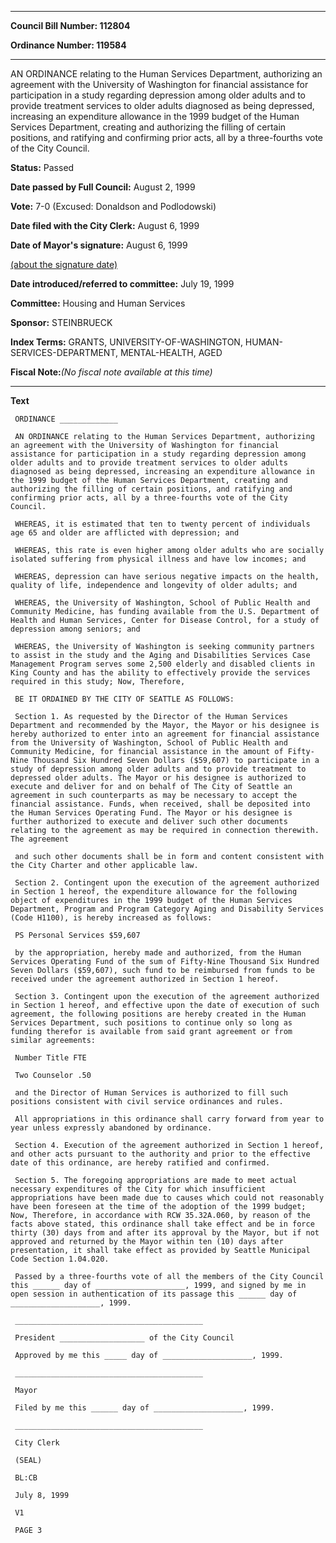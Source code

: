 

********

**Council Bill Number: 112804**
   
**Ordinance Number: 119584**
********

 AN ORDINANCE relating to the Human Services Department, authorizing an agreement with the University of Washington for financial assistance for participation in a study regarding depression among older adults and to provide treatment services to older adults diagnosed as being depressed, increasing an expenditure allowance in the 1999 budget of the Human Services Department, creating and authorizing the filling of certain positions, and ratifying and confirming prior acts, all by a three-fourths vote of the City Council.

**Status:** Passed
   
**Date passed by Full Council:** August 2, 1999
   
**Vote:** 7-0 (Excused: Donaldson and Podlodowski)
   
**Date filed with the City Clerk:** August 6, 1999
   
**Date of Mayor's signature:** August 6, 1999
   
[(about the signature date)](/~public/approvaldate.htm)
   
   
   
**Date introduced/referred to committee:** July 19, 1999
   
**Committee:** Housing and Human Services
   
**Sponsor:** STEINBRUECK
   
   
**Index Terms:** GRANTS, UNIVERSITY-OF-WASHINGTON, HUMAN-SERVICES-DEPARTMENT, MENTAL-HEALTH, AGED

**Fiscal Note:**_(No fiscal note available at this time)_

********

**Text**
   
```
 ORDINANCE _____________

 AN ORDINANCE relating to the Human Services Department, authorizing an agreement with the University of Washington for financial assistance for participation in a study regarding depression among older adults and to provide treatment services to older adults diagnosed as being depressed, increasing an expenditure allowance in the 1999 budget of the Human Services Department, creating and authorizing the filling of certain positions, and ratifying and confirming prior acts, all by a three-fourths vote of the City Council.

 WHEREAS, it is estimated that ten to twenty percent of individuals age 65 and older are afflicted with depression; and

 WHEREAS, this rate is even higher among older adults who are socially isolated suffering from physical illness and have low incomes; and

 WHEREAS, depression can have serious negative impacts on the health, quality of life, independence and longevity of older adults; and

 WHEREAS, the University of Washington, School of Public Health and Community Medicine, has funding available from the U.S. Department of Health and Human Services, Center for Disease Control, for a study of depression among seniors; and

 WHEREAS, the University of Washington is seeking community partners to assist in the study and the Aging and Disabilities Services Case Management Program serves some 2,500 elderly and disabled clients in King County and has the ability to effectively provide the services required in this study; Now, Therefore,

 BE IT ORDAINED BY THE CITY OF SEATTLE AS FOLLOWS:

 Section 1. As requested by the Director of the Human Services Department and recommended by the Mayor, the Mayor or his designee is hereby authorized to enter into an agreement for financial assistance from the University of Washington, School of Public Health and Community Medicine, for financial assistance in the amount of Fifty- Nine Thousand Six Hundred Seven Dollars ($59,607) to participate in a study of depression among older adults and to provide treatment to depressed older adults. The Mayor or his designee is authorized to execute and deliver for and on behalf of The City of Seattle an agreement in such counterparts as may be necessary to accept the financial assistance. Funds, when received, shall be deposited into the Human Services Operating Fund. The Mayor or his designee is further authorized to execute and deliver such other documents relating to the agreement as may be required in connection therewith. The agreement

 and such other documents shall be in form and content consistent with the City Charter and other applicable law.

 Section 2. Contingent upon the execution of the agreement authorized in Section 1 hereof, the expenditure allowance for the following object of expenditures in the 1999 budget of the Human Services Department, Program and Program Category Aging and Disability Services (Code H1100), is hereby increased as follows:

 PS Personal Services $59,607

 by the appropriation, hereby made and authorized, from the Human Services Operating Fund of the sum of Fifty-Nine Thousand Six Hundred Seven Dollars ($59,607), such fund to be reimbursed from funds to be received under the agreement authorized in Section 1 hereof.

 Section 3. Contingent upon the execution of the agreement authorized in Section 1 hereof, and effective upon the date of execution of such agreement, the following positions are hereby created in the Human Services Department, such positions to continue only so long as funding therefor is available from said grant agreement or from similar agreements:

 Number Title FTE

 Two Counselor .50

 and the Director of Human Services is authorized to fill such positions consistent with civil service ordinances and rules.

 All appropriations in this ordinance shall carry forward from year to year unless expressly abandoned by ordinance.

 Section 4. Execution of the agreement authorized in Section 1 hereof, and other acts pursuant to the authority and prior to the effective date of this ordinance, are hereby ratified and confirmed.

 Section 5. The foregoing appropriations are made to meet actual necessary expenditures of the City for which insufficient appropriations have been made due to causes which could not reasonably have been foreseen at the time of the adoption of the 1999 budget; Now, Therefore, in accordance with RCW 35.32A.060, by reason of the facts above stated, this ordinance shall take effect and be in force thirty (30) days from and after its approval by the Mayor, but if not approved and returned by the Mayor within ten (10) days after presentation, it shall take effect as provided by Seattle Municipal Code Section 1.04.020.

 Passed by a three-fourths vote of all the members of the City Council this ______ day of ____________________, 1999, and signed by me in open session in authentication of its passage this ______ day of ____________________, 1999.

 __________________________________________

 President ___________________ of the City Council

 Approved by me this _____ day of ____________________, 1999.

 __________________________________________

 Mayor

 Filed by me this ______ day of ____________________, 1999.

 __________________________________________

 City Clerk

 (SEAL)

 BL:CB

 July 8, 1999

 V1

 PAGE 3

```
